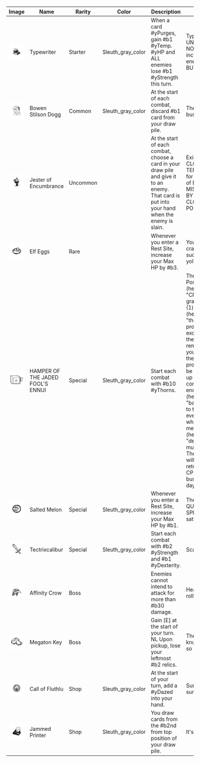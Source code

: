 | Image | Name | Rarity | Color | Description | Flavor |
| ----- | ---- | ------ | ----- | ----------- | ------ |
| ![](relics/theSleuth-Typewriter.png) | Typewriter | Starter | Sleuth_gray_color | When a card #yPurges, gain #b1 #yTemp. #yHP and ALL enemies lose #b1 #yStrength this turn. | Type up an UNPLEASANT NOTE to increase the enemy's SICK BURN levels. |
| ![](relics/theSleuth-BowenStilsonDogg.png) | Bowen Stilson Dogg | Common | Sleuth_gray_color | At the start of each combat, discard #b1 card from your draw pile. | The dreaded bust. |
| ![](relics/theSleuth-JesterOfEncumbrance.png) | Jester of Encumbrance | Uncommon |  | At the start of each combat, choose a card in your draw pile and give it to an enemy. That card is put into your hand when the enemy is slain. | Exiled from CLOWN TERRITORY for the crime of BEING MISPLACED BY THE CLOWN PONTIFICATE. |
| ![](relics/theSleuth-ElfEgg.png) | Elf Eggs | Rare |  | Whenever you enter a Rest Site, increase your Max HP by #b3. | You yearn to crack out the succulent yolk. |
| ![](relics/theSleuth-HAMPEROFTHEJADEDFOOLSENNUI.png) | HAMPER OF THE JADED FOOL'S ENNUI | Special | Sleuth_gray_color | Start each combat with #b10 #yThorns. | The Clown Pontificate (hereafter: "CP") has granted one (1) boon (hereafter: "the product") in exchange for the services rendered by you to slay the spire. The product may be leased for up to three combat encounters (hereafter: "battles") due to the eventuality in which the merchant (hereafter: "dead-o") is murdered. The product will be returned to CP within 3-4 business days. |
| ![](relics/theSleuth-SaltedMelon.png) | Salted Melon | Special | Sleuth_gray_color | Whenever you enter a Rest Site, increase your Max HP by #b1. | The tastiest QUEST OF SPIRIT is satisfied. |
| ![](relics/theSleuth-Tectrixcalibur.png) | Tectrixcalibur | Special | Sleuth_gray_color | Start each combat with #b2 #yStrength and #b1 #yDexterity. | Scaling! |
| ![](relics/theSleuth-AffinityCrow.png) | Affinity Crow | Boss |  | Enemies cannot intend to attack for more than #b30 damage. | Heads will roll. |
| ![](relics/theSleuth-MegatonKey.png) | Megaton Key | Boss |  | Gain [E] at the start of your turn. NL Upon pickup, lose your leftmost #b2 relics. | These brass knuckles are so heavy. |
| ![](relics/theSleuth-CallOfFluthlu.png) | Call of Fluthlu | Shop | Sleuth_gray_color | At the start of your turn, add a #yDazed into your hand. | Surprisingly surprising. |
| ![](relics/theSleuth-JammedPrinter.png) | Jammed Printer | Shop | Sleuth_gray_color | You draw cards from the #b2nd from top position of your draw pile. | It's stuck! |
